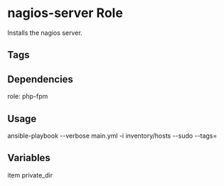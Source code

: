 # nagios-server Role

Installs the nagios server.  

## Tags



## Dependencies

role: php-fpm

## Usage

ansible-playbook --verbose main.yml -i inventory/hosts --sudo --tags=

## Variables

item
private_dir
